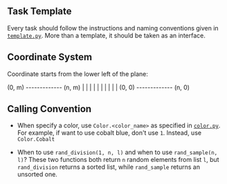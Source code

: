 ## Task Template

Every task should follow the instructions and naming conventions given in [`template.py`](template.py). More than a template, it should be taken as an interface. 


## Coordinate System

Coordinate starts from the lower left of the plane: 

(0, m) ------------- (n, m)
|                       |
|                       |
|                       |
|                       |
|                       |
(0, 0) ------------- (n, 0)


## Calling Convention

- When specify a color, use `Color.<color_name>` as specified in [`color.py`](API/color.py). For example, if want to use cobalt blue, don't use `1`. Instead, use `Color.Cobalt`

- When to use `rand_division(1, n, l)` and when to use `rand_sample(n, l)`?
  These two functions both return `n` random elements from list `l`, but `rand_division` returns a sorted list, while `rand_sample` returns an unsorted one. 
